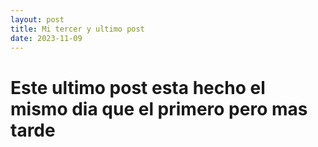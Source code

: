 ```yaml
---
layout: post
title: Mi tercer y ultimo post
date: 2023-11-09
---
```


# Este ultimo post esta hecho el mismo dia que el primero pero mas tarde
